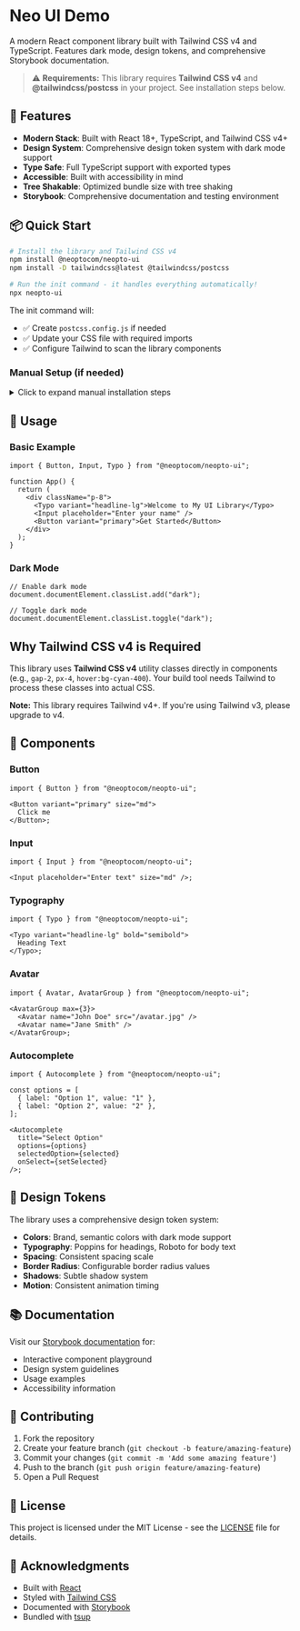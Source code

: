 # Neo UI Demo

A modern React component library built with Tailwind CSS v4 and TypeScript. Features dark mode, design tokens, and comprehensive Storybook documentation.

> ⚠️ **Requirements:** This library requires **Tailwind CSS v4** and **@tailwindcss/postcss** in your project. See installation steps below.

## 🚀 Features

- **Modern Stack**: Built with React 18+, TypeScript, and Tailwind CSS v4+
- **Design System**: Comprehensive design token system with dark mode support
- **Type Safe**: Full TypeScript support with exported types
- **Accessible**: Built with accessibility in mind
- **Tree Shakable**: Optimized bundle size with tree shaking
- **Storybook**: Comprehensive documentation and testing environment

## 📦 Quick Start

```bash
# Install the library and Tailwind CSS v4
npm install @neoptocom/neopto-ui
npm install -D tailwindcss@latest @tailwindcss/postcss

# Run the init command - it handles everything automatically!
npx neopto-ui
```

The init command will:
- ✅ Create `postcss.config.js` if needed
- ✅ Update your CSS file with required imports
- ✅ Configure Tailwind to scan the library components

### Manual Setup (if needed)

<details>
<summary>Click to expand manual installation steps</summary>

### Step 1: Install dependencies

```bash
npm install @neoptocom/neopto-ui
npm install -D tailwindcss@latest @tailwindcss/postcss
```

### Step 2: Configure PostCSS

Create `postcss.config.js` in your project root:

```js
export default {
  plugins: {
    "@tailwindcss/postcss": {},
  },
};
```

### Step 3: Setup your CSS file

In your main CSS file (e.g., `src/index.css`):

```css
@import "tailwindcss";

/* Scan the component library source files */
@source "../node_modules/@neoptocom/neopto-ui/src";

/* Import library styles */
@import "@neoptocom/neopto-ui/styles";
```

Then import this CSS in your `src/main.tsx`:

```tsx
import "./index.css";
```

</details>

## 🎨 Usage

### Basic Example

```tsx
import { Button, Input, Typo } from "@neoptocom/neopto-ui";

function App() {
  return (
    <div className="p-8">
      <Typo variant="headline-lg">Welcome to My UI Library</Typo>
      <Input placeholder="Enter your name" />
      <Button variant="primary">Get Started</Button>
    </div>
  );
}
```

### Dark Mode

```tsx
// Enable dark mode
document.documentElement.classList.add("dark");

// Toggle dark mode
document.documentElement.classList.toggle("dark");
```

## Why Tailwind CSS v4 is Required

This library uses **Tailwind CSS v4** utility classes directly in components (e.g., `gap-2`, `px-4`, `hover:bg-cyan-400`). Your build tool needs Tailwind to process these classes into actual CSS.

**Note:** This library requires Tailwind v4+. If you're using Tailwind v3, please upgrade to v4.

## 🧩 Components

### Button

```tsx
import { Button } from "@neoptocom/neopto-ui";

<Button variant="primary" size="md">
  Click me
</Button>;
```

### Input

```tsx
import { Input } from "@neoptocom/neopto-ui";

<Input placeholder="Enter text" size="md" />;
```

### Typography

```tsx
import { Typo } from "@neoptocom/neopto-ui";

<Typo variant="headline-lg" bold="semibold">
  Heading Text
</Typo>;
```

### Avatar

```tsx
import { Avatar, AvatarGroup } from "@neoptocom/neopto-ui";

<AvatarGroup max={3}>
  <Avatar name="John Doe" src="/avatar.jpg" />
  <Avatar name="Jane Smith" />
</AvatarGroup>;
```

### Autocomplete

```tsx
import { Autocomplete } from "@neoptocom/neopto-ui";

const options = [
  { label: "Option 1", value: "1" },
  { label: "Option 2", value: "2" },
];

<Autocomplete
  title="Select Option"
  options={options}
  selectedOption={selected}
  onSelect={setSelected}
/>;
```

## 🎨 Design Tokens

The library uses a comprehensive design token system:

- **Colors**: Brand, semantic colors with dark mode support
- **Typography**: Poppins for headings, Roboto for body text
- **Spacing**: Consistent spacing scale
- **Border Radius**: Configurable border radius values
- **Shadows**: Subtle shadow system
- **Motion**: Consistent animation timing

## 📚 Documentation

Visit our [Storybook documentation](https://neoptocom.github.io/neopto-ui/storybook-static) for:

- Interactive component playground
- Design system guidelines
- Usage examples
- Accessibility information

## 🤝 Contributing

1. Fork the repository
2. Create your feature branch (`git checkout -b feature/amazing-feature`)
3. Commit your changes (`git commit -m 'Add some amazing feature'`)
4. Push to the branch (`git push origin feature/amazing-feature`)
5. Open a Pull Request

## 📄 License

This project is licensed under the MIT License - see the [LICENSE](LICENSE) file for details.

## 🙏 Acknowledgments

- Built with [React](https://reactjs.org/)
- Styled with [Tailwind CSS](https://tailwindcss.com/)
- Documented with [Storybook](https://storybook.js.org/)
- Bundled with [tsup](https://tsup.egoist.sh/)
